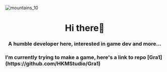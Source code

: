 ![mountains_10](https://github.com/user-attachments/assets/5c075ba5-e3cc-40f3-ae1b-b7f7f2d2aa90)
<!-- Yep that's my art link here: https://www.instagram.com/p/C41U-Hkssmi/-->

<h1 align="center"> Hi there👋 </h1>
<h3 align="center"> A humble developer here, interested in game dev and more... </h3>

<h3 align="left">I’m currently trying to make a game, here's a link to repo [Gra1](https://github.com/HKMStudio/Gra1) </h3>

